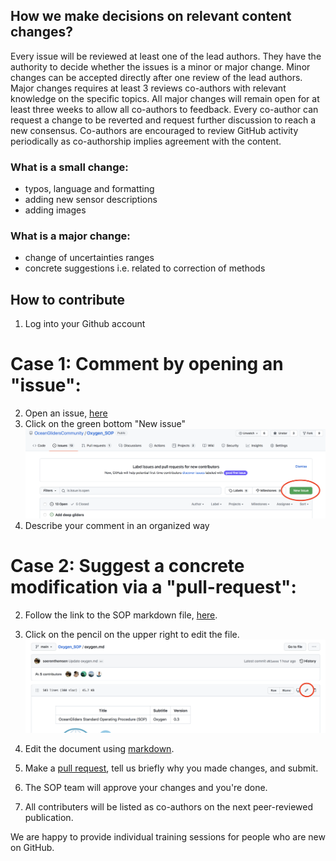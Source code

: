 ## How we make decisions on relevant content changes?

Every issue will be reviewed at least one of the lead authors. 
They have the authority to decide whether the issues is a minor or major change. 
Minor changes can be accepted directly after one review of the lead authors. 
Major changes requires at least 3 reviews co-authors with relevant knowledge on the specific topics. 
All major changes will remain open for at least three weeks to allow all co-authors to feedback. 
Every co-author can request a change to be reverted and request further discussion to reach a new consensus. 
Co-authors are encouraged to review GitHub activity periodically as co-authorship implies agreement with the content.  

### What is a small change:
- typos, language and formatting
- adding new sensor descriptions
- adding images

### What is a major change: 
- change of uncertainties ranges
- concrete suggestions i.e. related to correction of methods

## How to contribute
1. Log into your Github account

# Case 1: Comment by opening an "issue":
2. Open an issue, [here](https://github.com/OceanGlidersCommunity/Oxygen_SOP/issues)
3. Click on the green bottom "New issue"
![edit_markdown_file](images/case_01_issue.png)
4. Describe your comment in an organized way

# Case 2: Suggest a concrete modification via a "pull-request":

2. Follow the link to the SOP markdown file, [here](oxygen.md).
3. Click on the pencil on the upper right to edit the file.
![edit_markdown_file](images/edit_markdown_file.png)

4. Edit the document using [markdown](https://guides.github.com/features/mastering-markdown/).
5. Make a [pull request](https://docs.github.com/en/github/collaborating-with-pull-requests/proposing-changes-to-your-work-with-pull-requests/creating-a-pull-request), tell us briefly why you made changes, and submit.
6. The SOP team will approve your changes and you're done.
7. All contributers will be listed as co-authors on the next peer-reviewed publication.

We are happy to provide individual training sessions for people who are new on GitHub.

